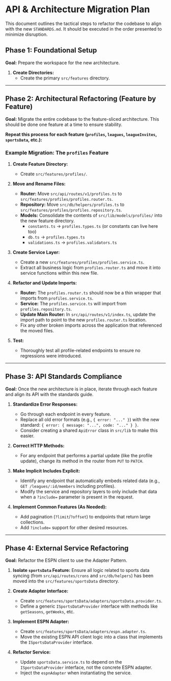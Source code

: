 # API & Architecture Migration Plan

This document outlines the tactical steps to refactor the codebase to align with the new `STANDARDS.md`. It should be executed in the order presented to minimize disruption.

## Phase 1: Foundational Setup

**Goal:** Prepare the workspace for the new architecture.

1.  **Create Directories:**
    - Create the primary `src/features` directory.

---

## Phase 2: Architectural Refactoring (Feature by Feature)

**Goal:** Migrate the entire codebase to the feature-sliced architecture. This should be done one feature at a time to ensure stability.

**Repeat this process for each feature (`profiles`, `leagues`, `leagueInvites`, `sportsData`, etc.):**

### Example Migration: The `profiles` Feature

1.  **Create Feature Directory:**

    - Create `src/features/profiles/`.

2.  **Move and Rename Files:**

    - **Router:** Move `src/api/routes/v1/profiles.ts` to `src/features/profiles/profiles.router.ts`.
    - **Repository:** Move `src/db/helpers/profiles.ts` to `src/features/profiles/profiles.repository.ts`.
    - **Models:** Consolidate the contents of `src/lib/models/profiles/` into the new feature directory.
      - `constants.ts` -> `profiles.types.ts` (or constants can live here too)
      - `db.ts` -> `profiles.types.ts`
      - `validations.ts` -> `profiles.validators.ts`

3.  **Create Service Layer:**

    - Create a new `src/features/profiles/profiles.service.ts`.
    - Extract all business logic from `profiles.router.ts` and move it into service functions within this new file.

4.  **Refactor and Update Imports:**

    - **Router:** The `profiles.router.ts` should now be a thin wrapper that imports from `profiles.service.ts`.
    - **Service:** The `profiles.service.ts` will import from `profiles.repository.ts`.
    - **Update Main Router:** In `src/api/routes/v1/index.ts`, update the import path to point to the new `profiles.router.ts` location.
    - Fix any other broken imports across the application that referenced the moved files.

5.  **Test:**
    - Thoroughly test all profile-related endpoints to ensure no regressions were introduced.

---

## Phase 3: API Standards Compliance

**Goal:** Once the new architecture is in place, iterate through each feature and align its API with the standards guide.

1.  **Standardize Error Responses:**

    - Go through each endpoint in every feature.
    - Replace all old error formats (e.g., `{ error: "..." }`) with the new standard: `{ error: { message: "...", code: "..." } }`.
    - Consider creating a shared `ApiError` class in `src/lib` to make this easier.

2.  **Correct HTTP Methods:**

    - For any endpoint that performs a partial update (like the profile update), change its method in the router from `PUT` to `PATCH`.

3.  **Make Implicit Includes Explicit:**

    - Identify any endpoint that automatically embeds related data (e.g., `GET /leagues/:id/members` including profiles).
    - Modify the service and repository layers to only include that data when a `?include=` parameter is present in the request.

4.  **Implement Common Features (As Needed):**
    - Add pagination (`?limit`/`?offset`) to endpoints that return large collections.
    - Add `?include=` support for other desired resources.

---

## Phase 4: External Service Refactoring

**Goal:** Refactor the ESPN client to use the Adapter Pattern.

1.  **Isolate `sportsData` Feature:** Ensure all logic related to sports data syncing (from `src/api/routes/crons` and `src/db/helpers`) has been moved into the `src/features/sportsData` directory.

2.  **Create Adapter Interface:**

    - Create `src/features/sportsData/adapters/sportsData.provider.ts`.
    - Define a generic `ISportsDataProvider` interface with methods like `getSeasons`, `getWeeks`, etc.

3.  **Implement ESPN Adapter:**

    - Create `src/features/sportsData/adapters/espn.adapter.ts`.
    - Move the existing ESPN API client logic into a class that implements the `ISportsDataProvider` interface.

4.  **Refactor Service:**
    - Update `sportsData.service.ts` to depend on the `ISportsDataProvider` interface, not the concrete ESPN adapter.
    - Inject the `espnAdapter` when instantiating the service.
